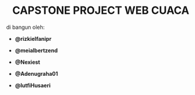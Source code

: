 <h1 align="center">CAPSTONE PROJECT WEB CUACA</h1>

di bangun oleh:

- **@rizkielfanipr**

- **@meialbertzend**

- **@Nexiest**

- **@Adenugraha01**

- **@lutfiHusaeri**
